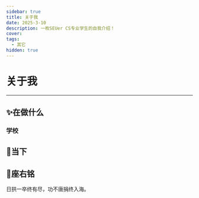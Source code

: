 ```yaml
---
sidebar: true
title: 关于我
date: 2025-3-10
description: 一枚SEUer CS专业学生的自我介绍！
cover:
tags:
  - 其它
hidden: true
---
```


# 关于我

---



## :sparkles:在做什么
### 学校


## :rocket:当下


## :pencil:座右铭
日拱一卒终有尽，功不唐捐终入海。

